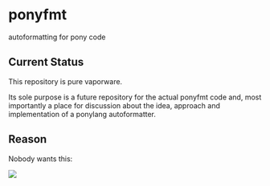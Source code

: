 # ponyfmt
autoformatting for pony code

## Current Status

This repository is pure vaporware.

Its sole purpose is a future repository for the actual ponyfmt code
and, most importantly a place for discussion about the idea, approach and implementation 
of a ponylang autoformatter.

## Reason

Nobody wants this:

![](https://media.giphy.com/media/J4Jn2VDdsKsUg/giphy.gif)
